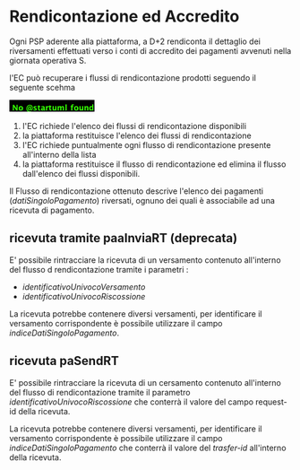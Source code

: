 Rendicontazione ed Accredito
================================

Ogni PSP aderente alla piattaforma, a D+2 rendiconta il dettaglio dei riversamenti effettuati verso i conti di accredito dei pagamenti avvenuti nella giornata operativa S.

l'EC può recuperare i flussi di rendicontazione prodotti seguendo il seguente scehma

![sd_ec_richiesta_flussi](../diagrams/sd_ec_richiesta_flussi.png)

1. l'EC richiede l'elenco dei flussi di rendicontazione disponibili
2. la piattaforma restituisce l'elenco dei flussi di rendicontazione
3. l'EC richiede puntualmente ogni flusso di rendicontazione presente all'interno della lista
4. la piattaforma restituisce il flusso di rendicontazione ed elimina il flusso dall'elenco dei flussi disponibili.

Il Flusso di rendicontazione ottenuto descrive l'elenco dei pagamenti (*datiSingoloPagamento*) riversati, ognuno dei quali è associabile ad una ricevuta di pagamento.

## ricevuta tramite paaInviaRT (deprecata)

E' possibile rintracciare la ricevuta di un versamento contenuto all'interno del flusso d
rendicontazione tramite i parametri :

- *identificativoUnivocoVersamento*
- *identificativoUnivocoRiscossione*

La ricevuta potrebbe contenere diversi versamenti, per identificare il versamento corrispondente è possibile utilizzare il campo *indiceDatiSingoloPagamento*.

## ricevuta paSendRT

E' possibile rintracciare la ricevuta di  un cersamento contenuto all'interno del flusso di rendicontazione tramite il parametro 
*identificativoUnivocoRiscossione* che conterrà il valore del campo request-id della ricevuta.

La ricevuta potrebbe contenere diversi versamenti, per identificare il versamento corrispondente è possibile utilizzare il campo *indiceDatiSingoloPagamento* che conterrà il valore del *trasfer-id* all'interno della ricevuta.
